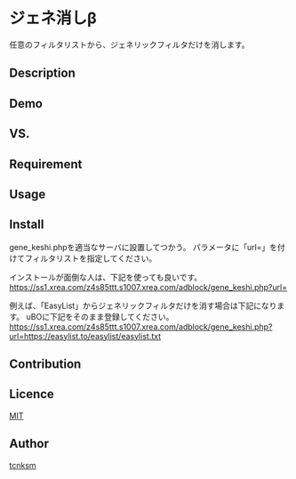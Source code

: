 ジェネ消しβ
=========

任意のフィルタリストから、ジェネリックフィルタだけを消します。

## Description

## Demo

## VS. 

## Requirement

## Usage

## Install
gene_keshi.phpを適当なサーバに設置してつかう。
パラメータに「url=」を付けてフィルタリストを指定してください。

インストールが面倒な人は、下記を使っても良いです。
https://ss1.xrea.com/z4s85ttt.s1007.xrea.com/adblock/gene_keshi.php?url=

例えば、「EasyList」からジェネリックフィルタだけを消す場合は下記になります。
uBOに下記をそのまま登録してください。
https://ss1.xrea.com/z4s85ttt.s1007.xrea.com/adblock/gene_keshi.php?url=https://easylist.to/easylist/easylist.txt

## Contribution

## Licence

[MIT](https://github.com/tcnksm/tool/blob/master/LICENCE)

## Author

[tcnksm](https://github.com/tcnksm)